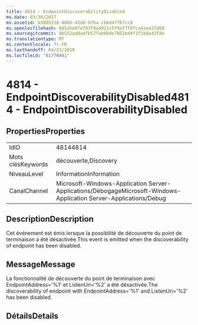 ```yaml
---
title: 4814 - EndpointDiscoverabilityDisabled
ms.date: 03/30/2017
ms.assetid: b3805218-4865-42d8-976a-cbbd4ff6fcc8
ms.openlocfilehash: 8d5a5e87ef03f9ad921c5f9af7f0fca4aad37d68
ms.sourcegitcommit: 9b552addadfb57fab0b9e7852ed4f1f1b8a42f8e
ms.translationtype: MT
ms.contentlocale: fr-FR
ms.lasthandoff: 04/23/2019
ms.locfileid: "61778441"
---
```

# <a name="4814---endpointdiscoverabilitydisabled"></a><span data-ttu-id="c3ad9-102">4814 - EndpointDiscoverabilityDisabled</span><span class="sxs-lookup"><span data-stu-id="c3ad9-102">4814 - EndpointDiscoverabilityDisabled</span></span>
## <a name="properties"></a><span data-ttu-id="c3ad9-103">Properties</span><span class="sxs-lookup"><span data-stu-id="c3ad9-103">Properties</span></span>  
  
|||  
|-|-|  
|<span data-ttu-id="c3ad9-104">Id</span><span class="sxs-lookup"><span data-stu-id="c3ad9-104">ID</span></span>|<span data-ttu-id="c3ad9-105">4814</span><span class="sxs-lookup"><span data-stu-id="c3ad9-105">4814</span></span>|  
|<span data-ttu-id="c3ad9-106">Mots clés</span><span class="sxs-lookup"><span data-stu-id="c3ad9-106">Keywords</span></span>|<span data-ttu-id="c3ad9-107">découverte,</span><span class="sxs-lookup"><span data-stu-id="c3ad9-107">Discovery</span></span>|  
|<span data-ttu-id="c3ad9-108">Niveau</span><span class="sxs-lookup"><span data-stu-id="c3ad9-108">Level</span></span>|<span data-ttu-id="c3ad9-109">Information</span><span class="sxs-lookup"><span data-stu-id="c3ad9-109">Information</span></span>|  
|<span data-ttu-id="c3ad9-110">Canal</span><span class="sxs-lookup"><span data-stu-id="c3ad9-110">Channel</span></span>|<span data-ttu-id="c3ad9-111">Microsoft-Windows-Application Server-Applications/Débogage</span><span class="sxs-lookup"><span data-stu-id="c3ad9-111">Microsoft-Windows-Application Server-Applications/Debug</span></span>|  
  
## <a name="description"></a><span data-ttu-id="c3ad9-112">Description</span><span class="sxs-lookup"><span data-stu-id="c3ad9-112">Description</span></span>  
 <span data-ttu-id="c3ad9-113">Cet événement est émis lorsque la possibilité de découverte du point de terminaison a été désactivée.</span><span class="sxs-lookup"><span data-stu-id="c3ad9-113">This event is emitted when the discoverability of endpoint has been disabled.</span></span>  
  
## <a name="message"></a><span data-ttu-id="c3ad9-114">Message</span><span class="sxs-lookup"><span data-stu-id="c3ad9-114">Message</span></span>  
 <span data-ttu-id="c3ad9-115">La fonctionnalité de découverte du point de terminaison avec EndpointAddress='%1' et ListenUri='%2' a été désactivée.</span><span class="sxs-lookup"><span data-stu-id="c3ad9-115">The discoverability of endpoint with EndpointAddress='%1' and ListenUri='%2' has been disabled.</span></span>  
  
## <a name="details"></a><span data-ttu-id="c3ad9-116">Détails</span><span class="sxs-lookup"><span data-stu-id="c3ad9-116">Details</span></span>
